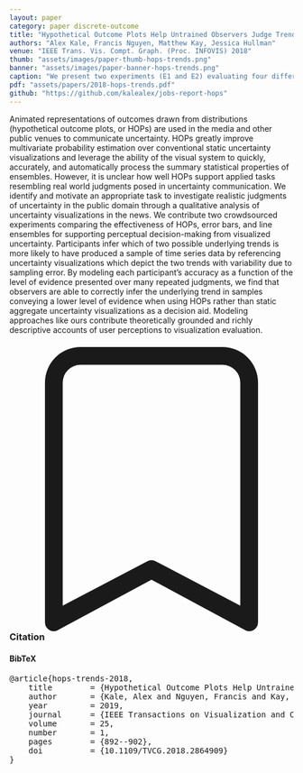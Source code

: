 ```yaml
---
layout: paper
category: paper discrete-outcome
title: "Hypothetical Outcome Plots Help Untrained Observers Judge Trends in Ambiguous Data"
authors: "Alex Kale, Francis Nguyen, Matthew Kay, Jessica Hullman"
venue: "IEEE Trans. Vis. Compt. Graph. (Proc. INFOVIS) 2018"
thumb: "assets/images/paper-thumb-hops-trends.png"
banner: "assets/images/paper-banner-hops-trends.png"
caption: "We present two experiments (E1 and E2) evaluating four different uncertainty visualizations (from left to right): bar graphs with error bars, bar hypothetical outcome plots (HOPs), static line ensembles, and line HOPs."
pdf: "assets/papers/2018-hops-trends.pdf"
github: "https://github.com/kalealex/jobs-report-hops"
---
```


<!-- abstract -->

Animated representations of outcomes drawn from distributions (hypothetical outcome plots, or HOPs) are used in the media and other public venues to communicate uncertainty. HOPs greatly improve multivariate probability estimation over conventional static uncertainty visualizations and leverage the ability of the visual system to quickly, accurately, and automatically process the summary statistical properties of ensembles. However, it is unclear how well HOPs support applied tasks resembling real world judgments posed in uncertainty communication. We identify and motivate an appropriate task to investigate realistic judgments of uncertainty in the public domain through a qualitative analysis of uncertainty visualizations in the news. We contribute two crowdsourced experiments comparing the effectiveness of HOPs, error bars, and line ensembles for supporting perceptual decision-making from visualized uncertainty. Participants infer which of two possible underlying trends is more likely to have produced a sample of time series data by referencing uncertainty visualizations which depict the two trends with variability due to sampling error. By modeling each participant’s accuracy as a function of the level of evidence presented over many repeated judgments, we find that observers are able to correctly infer the underlying trend in samples conveying a lower level of evidence when using HOPs rather than static aggregate uncertainty visualizations as a decision aid. Modeling approaches like ours contribute theoretically grounded and richly descriptive accounts of user perceptions to visualization evaluation.

<h3><svg xmlns="http://www.w3.org/2000/svg" fill="currentColor" class="bi bi-bookmark" viewBox="0 0 16 16">
  <path d="M2 2a2 2 0 0 1 2-2h8a2 2 0 0 1 2 2v13.5a.5.5 0 0 1-.777.416L8 13.101l-5.223 2.815A.5.5 0 0 1 2 15.5V2zm2-1a1 1 0 0 0-1 1v12.566l4.723-2.482a.5.5 0 0 1 .554 0L13 14.566V2a1 1 0 0 0-1-1H4z"/>
</svg> Citation</h3>
<div class="bibtex">
<!-- bibtex -->
<h4>BibTeX</h4>
<pre>
@article{hops-trends-2018,
	title        = {Hypothetical Outcome Plots Help Untrained Observers Judge Trends in Ambiguous Data},
	author       = {Kale, Alex and Nguyen, Francis and Kay, Matthew and Hullman, Jessica},
	year         = 2019,
	journal      = {IEEE Transactions on Visualization and Computer Graphics},
	volume       = 25,
	number       = 1,
	pages        = {892--902},
	doi          = {10.1109/TVCG.2018.2864909}
}
</pre>
</div>
